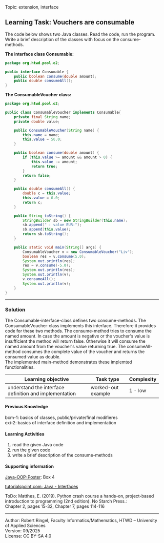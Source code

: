 Topic: extension, interface

## Learning Task: Vouchers are consumable

The code below shows two Java classes. Read the code, run the program.  
Write a brief description of the classes with focus on the consume-methods.

**The interface class Consumable:**
``` java
package org.htwd.pool.o2;

public interface Consumable {
    public boolean consume(double amount);
    public double consumeAll();
}
```

**The ConsumableVoucher class:**
``` java
package org.htwd.pool.o2;

public class ConsumableVoucher implements Consumable{
    private final String name;
    private double value;

    public ConsumableVoucher(String name) {
        this.name = name;
        this.value = 50.0;
    }

    public boolean consume(double amount) {
        if (this.value >= amount && amount > 0) {
            this.value -= amount;
            return true;
        }
        return false;
    }

    public double consumeAll() {
        double c = this.value;
        this.value = 0.0;
        return c;
    }

    public String toString() {
        StringBuilder sb = new StringBuilder(this.name);
        sb.append(" : value EUR:");
        sb.append(this.value);
        return sb.toString();
    }

    public static void main(String[] args) {
        ConsumableVoucher v = new ConsumableVoucher("Liv");
        boolean res = v.consume(5.0);
        System.out.println(res);
        res = v.consume(-5.0);
        System.out.println(res);
        System.out.println(v);
        v.consumeAll();
        System.out.println(v);
    }
}
```

---------------------------------------

### Solution

The Consumable-interface-class defines two consume-methods. The ConsumableVoucher-class implements this interface. Therefore it provides code for these two methods. 
The consume-method tries to consume the named amount. In case the amount is negative or the voucher's value is insufficient the method will return false. Otherwise it will consume the named amount from the voucher's value returning true.
The consumeAll-method consumes the complete value of the voucher and returns the consumed value as double.  
The implemented main-method demonstrates these implemted functionalities.


| **Learning objective**                           | **Task type**   | **Complexity** |
| ------------------------------------------------ | --------------- | -------------- |
| understand the interface definition and implementation | worked-out example | 1 - low |

#### Previous Knowledge

bcm-1: basics of classes, public/private/final modifieres  
exi-2: basics of interface definition and implementation 

#### Learning Activities

1) read the given Java code
2) run the given code
3) write a brief description of the consume-methods 

#### Supporting information

[Java-OOP-Poster](../JavaPosterOOP_engl.pdf): Box 4

[tutorialspoint.com: Java - Interfaces](https://www.tutorialspoint.com/java/java_interfaces.htm)  

ToDo: Matthes, E. (2019). Python crash course a hands-on, project-based introduction to programming (2nd edition). No Starch Press.:  
Chapter 2, pages 15-32, Chapter 7, pages 114-116  


---------------------------------------
Author: Robert Ringel, Faculty Informatics/Mathematics, HTWD – University of Applied Sciences  
Version: 09/2025            
License: CC BY-SA 4.0